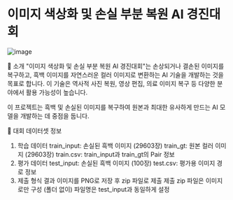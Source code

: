 # 이미지 색상화 및 손실 부분 복원 AI 경진대회
![image](https://github.com/user-attachments/assets/f297bed5-d06d-46d0-a70d-a3dea0b98e6f)

📌 소개
"이미지 색상화 및 손실 부분 복원 AI 경진대회"는 손상되거나 결손된 이미지를 복구하고, 흑백 이미지를 자연스러운 컬러 이미지로 변환하는 AI 기술을 개발하는 것을 목표로 합니다.
이 기술은 역사적 사진 복원, 영상 편집, 의료 이미지 복구 등 다양한 분야에서 활용 가능성이 높습니다.

이 프로젝트는 흑백 및 손실된 이미지를 복구하여 원본과 최대한 유사하게 만드는 AI 모델을 개발하는 데 중점을 둡니다.

📂 대회 데이터셋 정보
1. 학습 데이터
train_input: 손실된 흑백 이미지 (29603장)
train_gt: 원본 컬러 이미지 (29603장)
train.csv: train_input과 train_gt의 Pair 정보
2. 평가 데이터
test_input: 손실된 흑백 이미지 (100장)
test.csv: 평가용 이미지 경로 정보
3. 제출 형식
결과 이미지를 PNG로 저장 후 zip 파일로 제출
제출 zip 파일은 이미지로만 구성 (폴더 없이)
파일명은 test_input과 동일하게 설정

